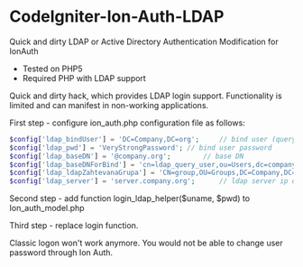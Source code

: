 # CodeIgniter-Ion-Auth-LDAP
Quick and dirty LDAP or Active Directory Authentication Modification for IonAuth

* Tested on PHP5
* Required PHP with LDAP support

Quick and dirty hack, which provides LDAP login support. Functionality is limited and can manifest in non-working applications.

First step - configure ion_auth.php configuration file as follows:

```php
$config['ldap_bindUser'] = 'DC=Company,DC=org';		// bind user (query user) full DN
$config['ldap_pwd'] = 'VeryStrongPassword';	// bind user password 
$config['ldap_baseDN'] = '@company.org';		// base DN
$config['ldap_baseDNForBind'] = 'cn=ldap_query_user,ou=Users,dc=company,dc=org';		// base DN for bind
$config['ldap_ldapZahtevanaGrupa'] = 'CN=group,OU=Groups,DC=Company,DC=org';		// user must be member of this group (full DN string)
$config['ldap_server'] = 'server.company.org';		// ldap server ip or fqdn
```

Second step - add function login_ldap_helper($uname, $pwd) to Ion_auth_model.php

Third step - replace login function.

Classic logon won't work anymore. You would not be able to change user password through Ion Auth.
